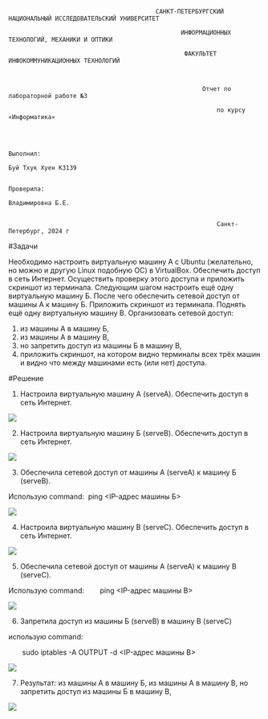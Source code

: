                                              САНКТ-ПЕТЕРБУРГСКИЙ НАЦИОНАЛЬНЫЙ ИССЛЕДОВАТЕЛЬСКИЙ УНИВЕРСИТЕТ

                                                    ИНФОРМАЦИОННЫХ ТЕХНОЛОГИЙ, МЕХАНИКИ И ОПТИКИ

                                                     ФАКУЛЬТЕТ ИНФОКОММУНИКАЦИОННЫХ ТЕХНОЛОГИЙ

                                                                        
                                                                        
                                                          Отчет по лабораторной работе №3

                                                              по курсу «Информатика»

                                                                                                                                
                                                                                                                                
                                                                                                                Выполнил:
                                                                                                                Буй Тхук Хуен К3139
                                                                                                                                
                                                                                                                Проверила:
                                                                                                                Владимировна Б.Е.

                                                                           
                                                              Санкт-Петербург, 2024 г


#Задачи

Необходимо настроить виртуальную машину А с Ubuntu (желательно, но можно и другую Linux подобную ОС) в VirtualBox. Обеспечить доступ в сеть Интернет. Осуществить проверку этого доступа и приложить скриншот из терминала. Следующим шагом настроить ещё одну виртуальную машину Б. После чего обеспечить сетевой доступ от машины А к машину Б. Приложить скриншот из терминала. Поднять ещё одну виртуальную машину В. Организовать сетевой доступ:

1.  из машины А в машину Б,
2.  из машины А в машину В,
3.  но запретить доступ из машины Б в машину В,
4.  приложить скриншот, на котором видно терминалы всех трёх машин и видно что между машинами есть (или нет) доступа.

#Решение

1.  Настроила виртуальную машину А (serveA). Обеспечить доступ в сеть Интернет.

![](https://lh7-rt.googleusercontent.com/docsz/AD_4nXc-6mNidGXZUUv_6hRkUa6yBc6qWZaYY7sOpsQCFVjKcKDGaP5mI24Abarj7hJJ0UdEm4KfeXsbSJjiAE9V8F87svBJD2nGPY4UhX2BeMElYS9XqgqD1ENzS2xnVVTp69Sf8GEoxi5bBcqsAL6W9p2H-eM?key=-Izx9FaWW9Tn5ziZQGDIQaMG)

2.  Настроила виртуальную машину Б (serveB). Обеспечить доступ в сеть Интернет.

![](https://lh7-rt.googleusercontent.com/docsz/AD_4nXddwmIjCIRp5wfXYUUDInq7b14DR-RdAGKKtQQRyt-wOo-k5514tZEYwCKz_vrmBIWZGkGH24jbwoh8rFkXOxiHFS266jG2xhlQvpuxf4AB95S59W6ZtPUtVQpeiQFTVaPa5NmSNlcjR96DlQkzWPh5I3Va?key=-Izx9FaWW9Tn5ziZQGDIQaMG)

3.  Обеспечила сетевой доступ от машины А (serveA) к машину Б (serveB).

Использую command:  ping <IP-адрес машины Б>

![](https://lh7-rt.googleusercontent.com/docsz/AD_4nXdbqxCaRo8QEn3dbIVa0HLQzKcYweOtsXlN_fP91SxK1M-7D3TF1drLEXSc9476DMx0FQys5BsyKNAv67TTv0OTqJcXG3aZnaOlb2CLDt2HZbUBq4YS5Zw24I_-atQKbDiG2CSwCDzbIRtXXTdwrD8uBo8?key=-Izx9FaWW9Tn5ziZQGDIQaMG)

4.  Настроила виртуальную машину B (serveC). Обеспечить доступ в сеть Интернет.

![](https://lh7-rt.googleusercontent.com/docsz/AD_4nXdjJiy0wtiviYJJDYhbeoEHcY_NVVH11Ov5d_tMN2zHL0K6cDFg8ecHkQaFtrSZ1etf1r-dVYnVVKJU8Ndlfg0BoE0__GQO_jYpC6iyy_fnVPNK6nArHoLW-rFyGUoxzTsNkfUQZ9Uu-zeceeLVT_3OpIu8?key=-Izx9FaWW9Tn5ziZQGDIQaMG)

5.  Обеспечила сетевой доступ от машины А (serveA) к машину B (serveC).

Использую command:        ping <IP-адрес машины B>

![](https://lh7-rt.googleusercontent.com/docsz/AD_4nXfhS-TTHIqGuYhJ72z17MWVZIMcXM09jpHlAMzGmdiprf5Phu22eyf2zTXk8q2ZWJZa8AAl4qKbNZ1Z1NLDwPrfps6nXKKnKMkw2ChhxpontE06UZjuiV729SEGfBO3XHOmosnpRZSpz92djwk7yNI8oeU?key=-Izx9FaWW9Tn5ziZQGDIQaMG)

6.  Запретила доступ из машины Б (serveB) в машину В (serveC)

использую command:

       sudo iptables -A OUTPUT -d <IP-адрес машины B>

![](https://lh7-rt.googleusercontent.com/docsz/AD_4nXfBTknWUtcv5cC-QLG5cSzCwNAiRf81gJYOOu0Xbh62CJliljo3xbcqRh4VDQcIsPtTsToTU_y5hZxhGupjt822X8tQoRhqpoLLbTOBBF3TMGYcANxpaobDgv38PaNZOQLMePdDYjAviHFNgX7KjLafiRDX?key=-Izx9FaWW9Tn5ziZQGDIQaMG)

7.  Результат: из машины А в машину Б, из машины А в машину В, но запретить доступ из машины Б в машину В,

![](https://lh7-rt.googleusercontent.com/docsz/AD_4nXfAFlIgVtnqbO1Vqnbx3I9xWfWIcRqbIf7rOiT4Jjd4_jwamIOF6aZ2O1jMo3miA-iE02ylEyJF4QVgpAHydk9iLRn-5DdcBJXKtm-E--4BKfOoOZhmerE-vCahgd0kFsDEizA-mYrZ5vpso1plrGdYd4uk?key=-Izx9FaWW9Tn5ziZQGDIQaMG)
